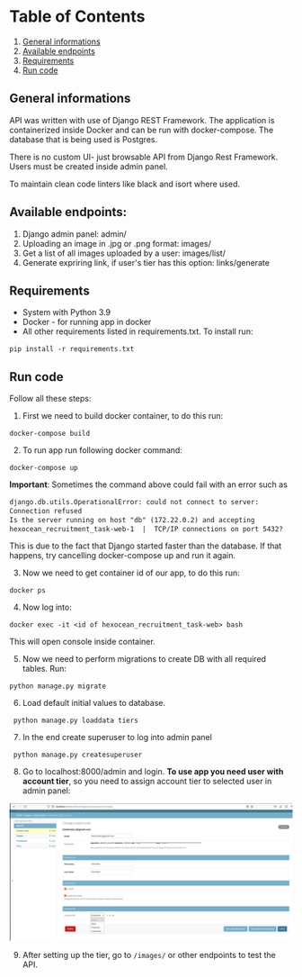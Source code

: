 # Table of Contents
1. [General informations](#info)<br>
2. [Available endpoints](#endpoints)<br>
2. [Requirements](#requirements)<br>
3. [Run code](#running)<br>


## General informations <a name="info"></a>
API was written with use of Django REST Framework.
The application is containerized inside Docker and can be run with docker-compose. 
The database that is being used is Postgres.

There is no custom UI- just browsable API from Django Rest Framework. Users must be created inside admin panel.

To maintain clean code linters like black and isort where used. 

## Available endpoints: <a name="endpoints"></a>

1. Django admin panel: admin/
2. Uploading an image in .jpg or .png format: images/
3. Get a list of all images uploaded by a user: images/list/
4. Generate expriring link, if user's tier has this option: links/generate 

## Requirements <a name="requirements"></a>
 - System with Python 3.9
 - Docker - for running app in docker
 - All other requirements listed in requirements.txt.  To install run:
```shell
pip install -r requirements.txt
```

## Run code <a name="running"></a>

Follow all these steps:

1. First we need to build docker container, to do this run:<br>
```shell
docker-compose build
```
2. To run app run following docker command:<br>
```shell
docker-compose up 
 ```

**Important**:
Sometimes the command above could fail with an error such as
```
django.db.utils.OperationalError: could not connect to server: Connection refused
Is the server running on host "db" (172.22.0.2) and accepting
hexocean_recruitment_task-web-1  | 	TCP/IP connections on port 5432?
```
This is due to the fact that Django started faster than the database. If that happens, try cancelling docker-compose up and run it again.


3. Now we need to get container id of our app, to do this run:<br>
```shell
docker ps
```

4. Now log into:<br>
```shell
docker exec -it <id of hexocean_recruitment_task-web> bash
```
This will open console inside container.

5. Now we need to perform migrations to create DB with all required tables. Run:<br>
```shell
python manage.py migrate
```
6. Load default initial values to database.
```shell
 python manage.py loaddata tiers
 ```

7. In the end create superuser to log into admin panel<br>
```shell
 python manage.py createsuperuser
 ```
8. Go to localhost:8000/admin and login. **To use app you need user with account tier**, 
so you need to assign account tier to selected user in admin panel:

![img.png](img.png)

9. After setting up the tier, go to `/images/` or other endpoints to test the API.